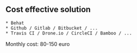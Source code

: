 ## Cost effective solution

```
* Behat
* Github / Gitlab / Bitbucket / ...
* Travis CI / Drone.io / CircleCI / Bamboo / ...
```

Monthly cost: 80-150 euro
